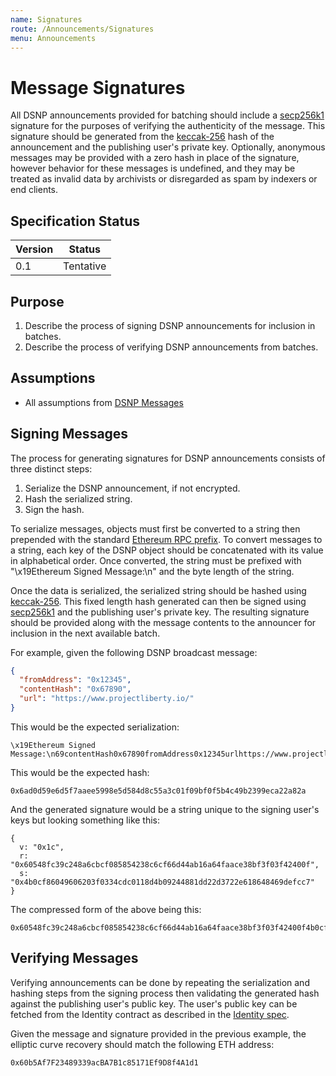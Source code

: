 ```yaml
---
name: Signatures
route: /Announcements/Signatures
menu: Announcements
---
```


# Message Signatures

All DSNP announcements provided for batching should include a [secp256k1](https://google.com/search?hl=en&q=secp256k1) signature for the purposes of verifying the authenticity of the message.
This signature should be generated from the [keccak-256](https://keccak.team/files/Keccak-submission-3.pdf) hash of the announcement and the publishing user's private key.
Optionally, anonymous messages may be provided with a zero hash in place of the signature, however behavior for these messages is undefined, and they may be treated as invalid data by archivists or disregarded as spam by indexers or end clients.

## Specification Status

| Version | Status |
---------- | ---------
| 0.1     | Tentative |

## Purpose

1. Describe the process of signing DSNP announcements for inclusion in batches.
1. Describe the process of verifying DSNP announcements from batches.

## Assumptions

* All assumptions from [DSNP Messages](/Announcements/Overview)

## Signing Messages

The process for generating signatures for DSNP announcements consists of three distinct steps:

1. Serialize the DSNP announcement, if not encrypted.
1. Hash the serialized string.
1. Sign the hash.

To serialize messages, objects must first be converted to a string then prepended with the standard [Ethereum RPC prefix](https://eth.wiki/json-rpc/API#eth_sign).
To convert messages to a string, each key of the DSNP object should be concatenated with its value in alphabetical order.
Once converted, the string must be prefixed with "\x19Ethereum Signed Message:\n" and the byte length of the string.

Once the data is serialized, the serialized string should be hashed using [keccak-256](https://keccak.team/files/Keccak-submission-3.pdf).
This fixed length hash generated can then be signed using [secp256k1](https://google.com/search?hl=en&q=secp256k1) and the publishing user's private key.
The resulting signature should be provided along with the message contents to the announcer for inclusion in the next available batch.

For example, given the following DSNP broadcast message:

```json
{
  "fromAddress": "0x12345",
  "contentHash": "0x67890",
  "url": "https://www.projectliberty.io/"
}
```

This would be the expected serialization:

```
\x19Ethereum Signed Message:\n69contentHash0x67890fromAddress0x12345urlhttps://www.projectliberty.io/
```

This would be the expected hash:

```
0x6ad0d59e6d5f7aaee5998e5d584d8c55a3c01f09bf0f5b4c49b2399eca22a82a
```

And the generated signature would be a string unique to the signing user's keys but looking something like this:

```
{
  v: "0x1c",
  r: "0x60548fc39c248a6cbcf085854238c6cf66d44ab16a64faace38bf3f03f42400f",
  s: "0x4b0cf86049606203f0334cdc0118d4b09244881dd22d3722e618648469defcc7"
}
```

The compressed form of the above being this:

```
0x60548fc39c248a6cbcf085854238c6cf66d44ab16a64faace38bf3f03f42400f4b0cf86049606203f0334cdc0118d4b09244881dd22d3722e618648469defcc71c
```

## Verifying Messages

Verifying announcements can be done by repeating the serialization and hashing steps from the signing process then validating the generated hash against the publishing user's public key.
The user's public key can be fetched from the Identity contract as described in the [Identity spec](/Identity/Overview).

Given the message and signature provided in the previous example, the elliptic curve recovery should match the following ETH address:

```
0x60b5Af7F23489339acBA7B1c85171Ef9D8f4A1d1
```
